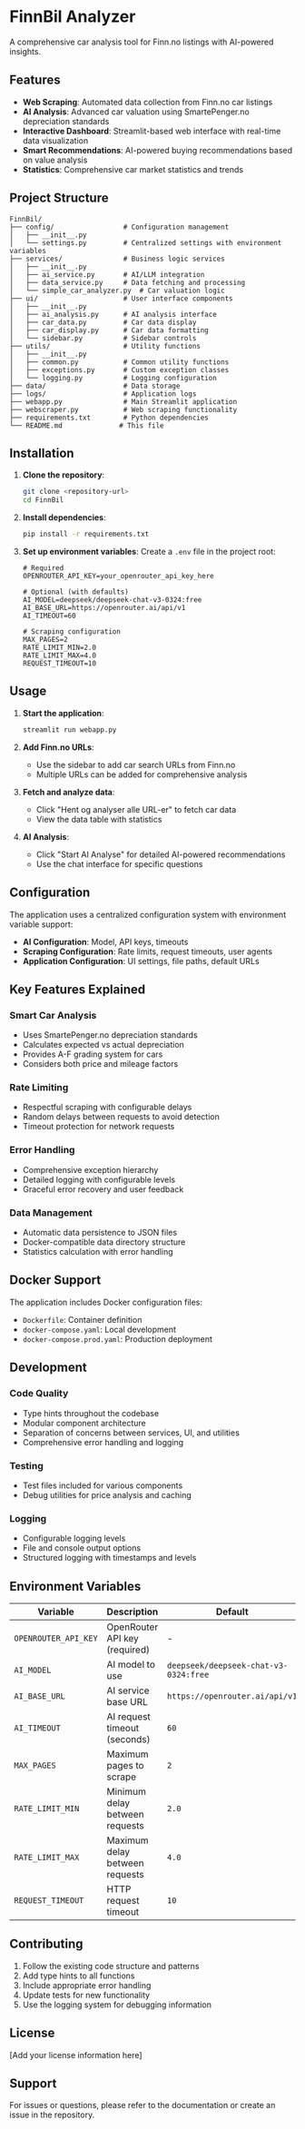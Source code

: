 # FinnBil Analyzer

A comprehensive car analysis tool for Finn.no listings with AI-powered insights.

## Features

- **Web Scraping**: Automated data collection from Finn.no car listings
- **AI Analysis**: Advanced car valuation using SmartePenger.no depreciation standards
- **Interactive Dashboard**: Streamlit-based web interface with real-time data visualization
- **Smart Recommendations**: AI-powered buying recommendations based on value analysis
- **Statistics**: Comprehensive car market statistics and trends

## Project Structure

```
FinnBil/
├── config/                 # Configuration management
│   ├── __init__.py
│   └── settings.py         # Centralized settings with environment variables
├── services/               # Business logic services
│   ├── __init__.py
│   ├── ai_service.py       # AI/LLM integration
│   ├── data_service.py     # Data fetching and processing
│   └── simple_car_analyzer.py  # Car valuation logic
├── ui/                     # User interface components
│   ├── __init__.py
│   ├── ai_analysis.py      # AI analysis interface
│   ├── car_data.py         # Car data display
│   ├── car_display.py      # Car data formatting
│   └── sidebar.py          # Sidebar controls
├── utils/                  # Utility functions
│   ├── __init__.py
│   ├── common.py           # Common utility functions
│   ├── exceptions.py       # Custom exception classes
│   └── logging.py          # Logging configuration
├── data/                   # Data storage
├── logs/                   # Application logs
├── webapp.py               # Main Streamlit application
├── webscraper.py           # Web scraping functionality
├── requirements.txt        # Python dependencies
└── README.md              # This file
```

## Installation

1. **Clone the repository**:
   ```bash
   git clone <repository-url>
   cd FinnBil
   ```

2. **Install dependencies**:
   ```bash
   pip install -r requirements.txt
   ```

3. **Set up environment variables**:
   Create a `.env` file in the project root:
   ```env
   # Required
   OPENROUTER_API_KEY=your_openrouter_api_key_here
   
   # Optional (with defaults)
   AI_MODEL=deepseek/deepseek-chat-v3-0324:free
   AI_BASE_URL=https://openrouter.ai/api/v1
   AI_TIMEOUT=60
   
   # Scraping configuration
   MAX_PAGES=2
   RATE_LIMIT_MIN=2.0
   RATE_LIMIT_MAX=4.0
   REQUEST_TIMEOUT=10
   ```

## Usage

1. **Start the application**:
   ```bash
   streamlit run webapp.py
   ```

2. **Add Finn.no URLs**:
   - Use the sidebar to add car search URLs from Finn.no
   - Multiple URLs can be added for comprehensive analysis

3. **Fetch and analyze data**:
   - Click "Hent og analyser alle URL-er" to fetch car data
   - View the data table with statistics

4. **AI Analysis**:
   - Click "Start AI Analyse" for detailed AI-powered recommendations
   - Use the chat interface for specific questions

## Configuration

The application uses a centralized configuration system with environment variable support:

- **AI Configuration**: Model, API keys, timeouts
- **Scraping Configuration**: Rate limits, request timeouts, user agents
- **Application Configuration**: UI settings, file paths, default URLs

## Key Features Explained

### Smart Car Analysis
- Uses SmartePenger.no depreciation standards
- Calculates expected vs actual depreciation
- Provides A-F grading system for cars
- Considers both price and mileage factors

### Rate Limiting
- Respectful scraping with configurable delays
- Random delays between requests to avoid detection
- Timeout protection for network requests

### Error Handling
- Comprehensive exception hierarchy
- Detailed logging with configurable levels
- Graceful error recovery and user feedback

### Data Management
- Automatic data persistence to JSON files
- Docker-compatible data directory structure
- Statistics calculation with error handling

## Docker Support

The application includes Docker configuration files:
- `Dockerfile`: Container definition
- `docker-compose.yaml`: Local development
- `docker-compose.prod.yaml`: Production deployment

## Development

### Code Quality
- Type hints throughout the codebase
- Modular component architecture
- Separation of concerns between services, UI, and utilities
- Comprehensive error handling and logging

### Testing
- Test files included for various components
- Debug utilities for price analysis and caching

### Logging
- Configurable logging levels
- File and console output options
- Structured logging with timestamps and levels

## Environment Variables

| Variable | Description | Default |
|----------|-------------|---------|
| `OPENROUTER_API_KEY` | OpenRouter API key (required) | - |
| `AI_MODEL` | AI model to use | `deepseek/deepseek-chat-v3-0324:free` |
| `AI_BASE_URL` | AI service base URL | `https://openrouter.ai/api/v1` |
| `AI_TIMEOUT` | AI request timeout (seconds) | `60` |
| `MAX_PAGES` | Maximum pages to scrape | `2` |
| `RATE_LIMIT_MIN` | Minimum delay between requests | `2.0` |
| `RATE_LIMIT_MAX` | Maximum delay between requests | `4.0` |
| `REQUEST_TIMEOUT` | HTTP request timeout | `10` |

## Contributing

1. Follow the existing code structure and patterns
2. Add type hints to all functions
3. Include appropriate error handling
4. Update tests for new functionality
5. Use the logging system for debugging information

## License

[Add your license information here]

## Support

For issues or questions, please refer to the documentation or create an issue in the repository.
